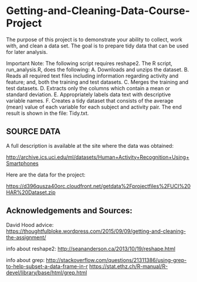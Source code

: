 # Getting-and-Cleaning-Data-Course-Project
The purpose of this project is to demonstrate your ability to collect, work with, and clean a data set. The goal is to prepare tidy data that can be used for later analysis. 

Important Note: The following script requires reshape2.
The R script, run_analysis.R, does the following:
        A. Downloads and unzips the dataset.
        B. Reads all required text files including information regarding activity and feature; and, both the training and test datasets.
        C. Merges the training and test datasets.
        D. Extracts only the columns which contain a mean or standard deviation.
        E. Appropriately labels data text with descriptive variable names.
        F. Creates a tidy dataset that consists of the average (mean) value of each variable for each subject and activity pair.
The end result is shown in the file: Tidy.txt.

## SOURCE DATA
A full description is available at the site where the data was obtained:

http://archive.ics.uci.edu/ml/datasets/Human+Activity+Recognition+Using+Smartphones

Here are the data for the project:

https://d396qusza40orc.cloudfront.net/getdata%2Fprojectfiles%2FUCI%20HAR%20Dataset.zip

## Acknowledgements and Sources:
David Hood advice: https://thoughtfulbloke.wordpress.com/2015/09/09/getting-and-cleaning-the-assignment/

info about reshape2: http://seananderson.ca/2013/10/19/reshape.html

info about grep: http://stackoverflow.com/questions/21311386/using-grep-to-help-subset-a-data-frame-in-r
                 https://stat.ethz.ch/R-manual/R-devel/library/base/html/grep.html

